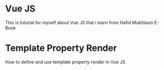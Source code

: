 # Vue JS

This is tutorial for myself about Vue JS that i learn from Hafid Mukhlasin E-Book

# Template Property Render

How to define and use template property render in Vue JS